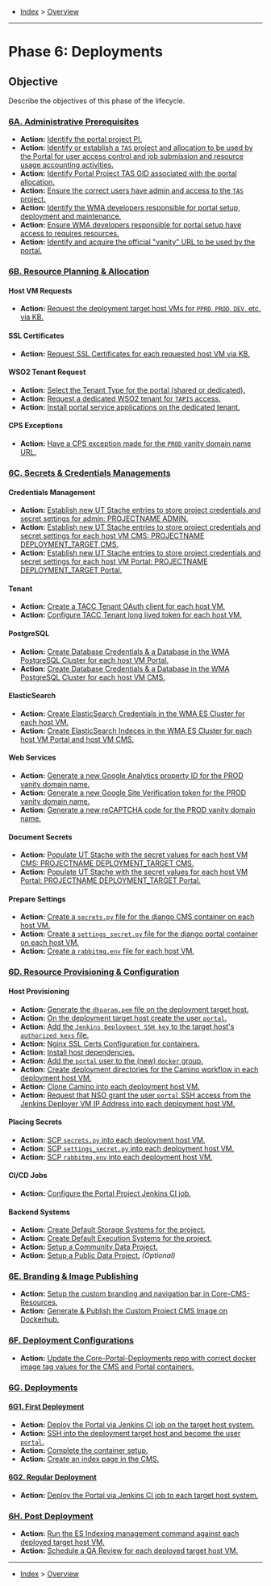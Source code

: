 - [Index](../index.md) > [Overview](overview.md)

---

<a id="phase-06"></a>

# Phase 6: Deployments

## Objective

Describe the objectives of this phase of the lifecycle.

<a id="actions"></a>

<a id="6a"></a>

### [6A. Administrative Prerequisites](phase_06_A#top)

- **Action:** [Identify the portal project PI.](phase_06_A#6a-action-01)
- **Action:** [Identify or establish a `TAS` project and allocation to be used by the Portal for user access control and job submission and resource usage accounting activities.](phase_06_A#6a-action-02)
- **Action:** [Identify Portal Project TAS GID associated with the portal allocation.](phase_06_A#6a-action-03)
- **Action:** [Ensure the correct users have admin and access to the `TAS` project.](phase_06_A#6a-action-04)
- **Action:** [Identify the WMA developers responsible for portal setup, deployment and maintenance.](phase_06_A#6a-action-05)
- **Action:** [Ensure WMA developers responsible for portal setup have access to requires resources.](phase_06_A#6a-action-06)
- **Action:** [Identify and acquire the official "vanity" URL to be used by the portal.](phase_06_A#6a-action-07)

<a id="6b"></a>

### [6B. Resource Planning & Allocation](phase_06_B#top)

#### Host VM Requests

- **Action:** [Request the deployment target host VMs for `PPRD`, `PROD`, `DEV`, etc. via KB.](phase_06_B#6b-action-01)

#### SSL Certificates

- **Action:** [Request SSL Certificates for each requested host VM via KB.](phase_06_B#6b-action-02)

#### WSO2 Tenant Request

- **Action:** [Select the Tenant Type for the portal (shared or dedicated).](phase_06_B#6b-action-03)
- **Action:** [Request a dedicated WSO2 tenant for `TAPIS` access.](phase_06_B#6b-action-04)
- **Action:** [Install portal service applications on the dedicated tenant.](phase_06_B#6b-action-05)

#### CPS Exceptions

- **Action:** [Have a CPS exception made for the `PROD` vanity domain name URL.](phase_06_B#6b-action-06)

<a id="6c"></a>

### [6C. Secrets & Credentials Managements](phase_06_C#top)

#### Credentials Management

- **Action:** [Establish new UT Stache entries to store project credentials and secret settings for admin: PROJECTNAME ADMIN.](phase_06_C#6c-action-01)
- **Action:** [Establish new UT Stache entries to store project credentials and secret settings for each host VM CMS: PROJECTNAME DEPLOYMENT_TARGET CMS.](phase_06_C#6c-action-02)
- **Action:** [Establish new UT Stache entries to store project credentials and secret settings for each host VM Portal: PROJECTNAME DEPLOYMENT_TARGET Portal.](phase_06_C#6c-action-03)

#### Tenant

- **Action:** [Create a TACC Tenant OAuth client for each host VM.](phase_06_C#6c-action-04)
- **Action:** [Configure TACC Tenant long lived token for each host VM.](phase_06_C#6c-action-05)

#### PostgreSQL

- **Action:** [Create Database Credentials & a Database in the WMA PostgreSQL Cluster for each host VM Portal.](phase_06_C#6c-action-06)
- **Action:** [Create Database Credentials & a Database in the WMA PostgreSQL Cluster for each host VM CMS.](phase_06_C#6c-action-07)

#### ElasticSearch

- **Action:** [Create ElasticSearch Credentials in the WMA ES Cluster for each host VM.](phase_06_C#6c-action-08)
- **Action:** [Create ElasticSearch Indeces in the WMA ES Cluster for each host VM Portal and host VM CMS.](phase_06_C#6c-action-09)

#### Web Services

- **Action:** [Generate a new Google Analytics property ID for the PROD vanity domain name.](phase_06_C#6c-action-10)
- **Action:** [Generate a new Google Site Verification token for the PROD vanity domain name.](phase_06_C#6c-action-11)
- **Action:** [Generate a new reCAPTCHA code for the PROD vanity domain name.](phase_06_C#6c-action-12)

#### Document Secrets

- **Action:** [Populate UT Stache with the secret values for each host VM CMS: PROJECTNAME DEPLOYMENT_TARGET CMS.](phase_06_C#6c-action-13)
- **Action:** [Populate UT Stache with the secret values for each host VM Portal: PROJECTNAME DEPLOYMENT_TARGET Portal.](phase_06_C#6c-action-14)

#### Prepare Settings

- **Action:** [Create a `secrets.py` file for the django CMS container on each host VM.](phase_06_C#6c-action-15)
- **Action:** [Create a `settings_secret.py` file for the django portal container on each host VM.](phase_06_C#6c-action-16)
- **Action:** [Create a `rabbitmq.env` file for each host VM.](phase_06_C#6c-action17)

<a id="6d"></a>

### [6D. Resource Provisioning & Configuration](phase_06_D#top)

#### Host Provisioning

- **Action:** [Generate the `dhparam.pem` file on the deployment target host.](phase_06_D#6d-action-01)
- **Action:** [On the deployment target host create the user `portal`.](phase_06_D#6d-action-02)
- **Action:** [Add the `Jenkins Deployment SSH key` to the target host's `authorized keys` file.](phase_06_D#6d-action-03)
- **Action:** [Nginx SSL Certs Configuration for containers.](phase_06_D#6d-action-04)
- **Action:** [Install host dependencies.](phase_06_D#6d-action-05)
- **Action:** [Add the `portal` user to the (new) `docker` group.](phase_06_D#6d-action-06)
- **Action:** [Create deployment directories for the Camino workflow in each deployment host VM.](phase_06_D#6d-action-07)
- **Action:** [Clone Camino into each deployment host VM.](phase_06_D#6d-action-08)
- **Action:** [Request that NSO grant the user `portal` SSH access from the Jenkins Deployer VM IP Address into each deployment host VM.](phase_06_D#6d-action-09)

#### Placing Secrets

- **Action:** [SCP `secrets.py` into each deployment host VM.](phase_06_D#6d-action-10)
- **Action:** [SCP `settings_secret.py` into each deployment host VM.](phase_06_D#6d-action-11)
- **Action:** [SCP `rabbitmq.env` into each deployment host VM.](phase_06_D#6d-action-12)

#### CI/CD Jobs

- **Action:** [Configure the Portal Project Jenkins CI job.](phase_06_D#6d-action-13)

#### Backend Systems

- **Action:** [Create Default Storage Systems for the project.](phase_06_D#6d-action-14)
- **Action:** [Create Default Execution Systems for the project.](phase_06_D#6d-action-15)
- **Action:** [Setup a Community Data Project.](phase_06_D#6d-action-16)
- **Action:** [Setup a Public Data Project.](phase_06_D#6d-action-17) _(Optional)_

<a id="6e"></a>

### [6E. Branding & Image Publishing](phase_06_E#top)

- **Action:** [Setup the custom branding and navigation bar in Core-CMS-Resources.](phase_06_E#6e-action-01)
- **Action:** [Generate & Publish the Custom Project CMS Image on Dockerhub.](phase_06_E#6e-action-02)

<a id="6f"></a>

### [6F. Deployment Configurations](phase_06_F#top)

- **Action:** [Update the Core-Portal-Deployments repo with correct docker image tag values for the CMS and Portal containers.](phase_06_F#6f-action-01)

<a id="6g"></a>

### [6G. Deployments](phase_06_G#top)

<a id="6g1"></a>

#### [6G1. First Deployment](phase_06_G#6g1)

- **Action:** [Deploy the Portal via Jenkins CI job on the target host system.](phase_06_G#6g-action-01)
- **Action:** [SSH into the deployment target host and become the user `portal`.](phase_06_G#6g-action-02)
- **Action:** [Complete the container setup.](phase_06_G#6g-action-03)
- **Action:** [Create an index page in the CMS.](phase_06_G#6g-action-04)

<a id="6g2"></a>

#### [6G2. Regular Deployment](phase_06_G#6g2)

- **Action:** [Deploy the Portal via Jenkins CI job to each target host system.](phase_06_G#6g-action-05)

<a id="6h"></a>

### [6H. Post Deployment](phase_06_H#top)

- **Action:** [Run the ES Indexing management command against each deployed target host VM.](phase_06_H#6h-action-01)
- **Action:** [Schedule a QA Review for each deployed target host VM.](phase_06_H#6h-action-02)

---

- [Index](../index.md) > [Overview](overview.md)
